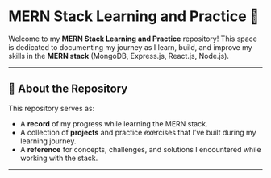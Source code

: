 # MERN Stack Learning and Practice 🚀

Welcome to my **MERN Stack Learning and Practice** repository! This space is dedicated to documenting my journey as I learn, build, and improve my skills in the **MERN stack** (MongoDB, Express.js, React.js, Node.js).

---

## 🌟 About the Repository  

This repository serves as:
- A **record** of my progress while learning the MERN stack.
- A collection of **projects** and practice exercises that I’ve built during my learning journey.
- A **reference** for concepts, challenges, and solutions I encountered while working with the stack.

---
